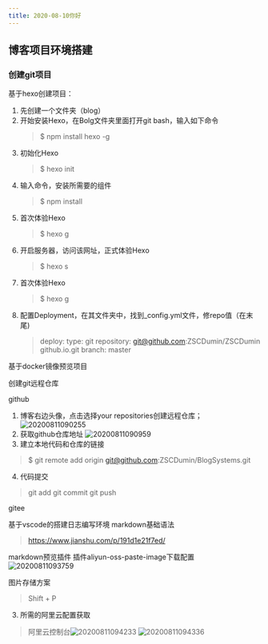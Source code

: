 ```yaml
---
title: 2020-08-10你好
---
```


<!-- ## 博客项目环境搭建

创建git项目
    基于hexo创建项目
    基于docker镜像预览项目
创建git远程仓库
    gitee
    github
基于vscode的搭建日志编写环境
    markdown基础语法
    markdown预览插件
    图片存储方案
TODO
    基于hexo生成网站发布到自己主页 -->



## 博客项目环境搭建

### 创建git项目
基于hexo创建项目：
1. 先创建一个文件夹（blog）
2. 开始安装Hexo，在Bolg文件夹里面打开git bash，输入如下命令
    >$ npm install hexo -g
3. 初始化Hexo
    >$ hexo init
4. 输入命令，安装所需要的组件
    >$ npm install
5. 首次体验Hexo
    >$ hexo g
6. 开启服务器，访问该网址，正式体验Hexo
    >$ hexo s
7. 首次体验Hexo
    >$ hexo g
8. 配置Deployment，在其文件夹中，找到_config.yml文件，修repo值（在末尾)
    >deploy:
        type: git
            repository: git@github.com:ZSCDumin/ZSCDumin    github.io.git
            branch: master
            
基于docker镜像预览项目

创建git远程仓库

github
1. 博客右边头像，点击选择your repositories创建远程仓库；
![20200811090255](https://picture-save2.oss-cn-beijing.aliyuncs.com/blog%5C47f5b16d12c91b1799de90871d76c60d.png)
2. 获取github仓库地址
![20200811090959](https://picture-save2.oss-cn-beijing.aliyuncs.com/blog%5C246b982a715eedc2a27f3ffba2e699a1.png)
3. 建立本地代码和仓库的链接
>$ git remote add origin git@github.com:ZSCDumin/BlogSystems.git
4. 代码提交
> git add
  git commit
  git push 

gitee

基于vscode的搭建日志编写环境
markdown基础语法
>https://www.jianshu.com/p/191d1e21f7ed/

markdown预览插件
插件aliyun-oss-paste-image下载配置
![20200811093759](https://picture-save2.oss-cn-beijing.aliyuncs.com/blog%5C509d8e273156fa26d8feac254b7cfcab.png)

图片存储方案
>Shift + P

3. 所需的阿里云配置获取
>阿里云控制台![20200811094233](https://picture-save2.oss-cn-beijing.aliyuncs.com/blog%5C5d05ca894e76bd8b5186a20d9b9fbd23.png)
![20200811094336](https://picture-save2.oss-cn-beijing.aliyuncs.com/blog%5C10ea2dcae856ba76d873f788ebf5ab8b.png)


